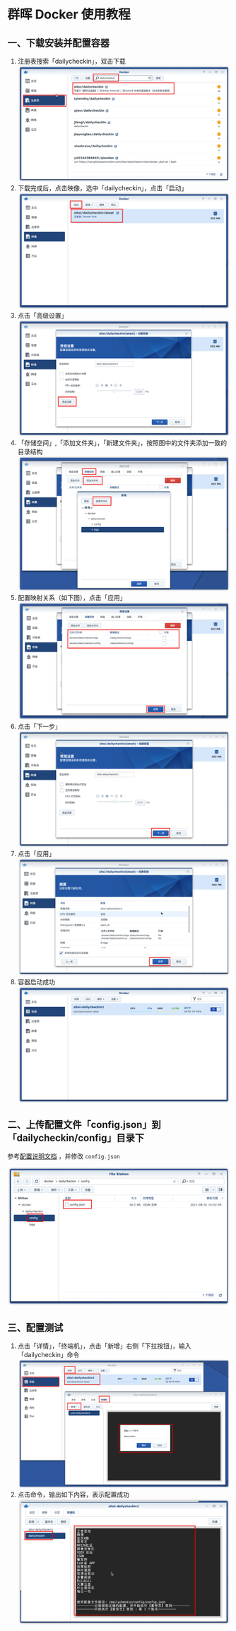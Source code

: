 # 群晖 Docker 使用教程

## 一、下载安装并配置容器

1. 注册表搜索「dailycheckin」，双击下载
   ![获取 cookie 教程](img/synology1.png)
2. 下载完成后，点击映像，选中「dailycheckin」，点击「启动」
   ![获取 cookie 教程](img/synology2.png)
3. 点击「高级设置」
   ![获取 cookie 教程](img/synology3.png)
4. 「存储空间」,「添加文件夹」，「新建文件夹」，按照图中的文件夹添加一致的目录结构
   ![获取 cookie 教程](img/synology4.png)
5. 配置映射关系（如下图），点击「应用」
   ![获取 cookie 教程](img/synology5.png)
6. 点击「下一步」
   ![获取 cookie 教程](img/synology6.png)
7. 点击「应用」
   ![获取 cookie 教程](img/synology7.png)
8. 容器启动成功
   ![获取 cookie 教程](img/synology11.png)

## 二、上传配置文件「config.json」到 「dailycheckin/config」目录下

参考[配置说明文档](https://sitoi.gitee.io/dailycheckin/settings/) ，并修改 `config.json`

![获取 cookie 教程](img/synology8.png)

## 三、配置测试

1. 点击「详情」，「终端机」，点击「新增」右侧「下拉按钮」，输入「dailycheckin」命令
   ![获取 cookie 教程](img/synology9.png)
2. 点击命令，输出如下内容，表示配置成功
   ![获取 cookie 教程](img/synology10.png)
